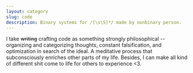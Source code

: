 ```yaml
---
layout: category
slug: code
description: Binary systems for /[\s\S]*/ made by nonbinary person.
---
```


I take ~~writing~~ crafting code as something strongly philosophical -- organizing and categorizing thoughts, constant falsification, and optimization in search of the ideal. A meditative process that subconsciously enriches other parts of my life. Besides, I can make all kind of different shit come to life for others to experience <3.
